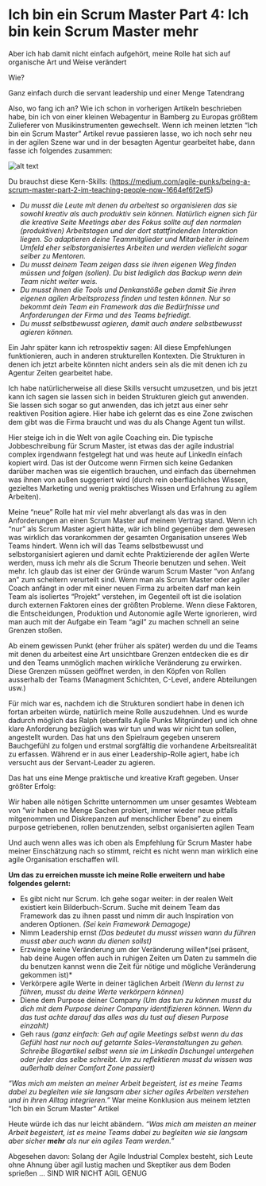 # Ich bin ein Scrum Master Part 4: Ich bin kein Scrum Master mehr

Aber ich hab damit nicht einfach aufgehört, meine Rolle hat sich auf organische Art und Weise verändert 

Wie?

Ganz einfach durch die servant leadership und einer Menge Tatendrang

Also, wo fang ich an? Wie ich schon in vorherigen Artikeln beschrieben habe, bin ich von einer kleinen Webagentur in Bamberg zu Europas größtem Zulieferer von Musikinstrumenten gewechselt.
Wenn ich meinen letzten “Ich bin ein Scrum Master” Artikel revue passieren lasse, wo ich noch sehr neu in der agilen Szene war und in der besagten Agentur gearbeitet habe, dann fasse ich folgendes zusammen:

![alt text](../img/blog/2020-01-28-domi.webp "Wenn der Burndown in Jira der Linie folgt https://unsplash.com/photos/mse1vdzZXjA")

Du brauchst diese Kern-Skills:
(https://medium.com/agile-punks/being-a-scrum-master-part-2-im-teaching-people-now-1664ef6f2ef5)

- _Du musst die Leute mit denen du arbeitest so organisieren das sie sowohl kreativ als auch produktiv sein können. Natürlich eignen sich für die kreative Seite Meetings aber des Fokus sollte auf den normalen (produktiven) Arbeitstagen und der dort stattfindenden Interaktion liegen. So adaptieren deine Teammitglieder und Mitarbeiter in deinem Umfeld eher selbstorganisiertes Arbeiten und werden vielleicht sogar selber zu Mentoren._
- _Du musst deinem Team zeigen dass sie ihren eigenen Weg finden müssen und folgen (sollen). Du bist lediglich das Backup wenn dein Team nicht weiter weis._
- _Du musst ihnen die Tools und Denkanstöße geben damit Sie ihren eigenen agilen Arbeitsprozess finden und testen können. Nur so bekommt dein Team ein Framework das die Bedürfnisse und Anforderungen der Firma und des Teams befriedigt._
- _Du musst selbstbewusst agieren, damit auch andere selbstbewusst agieren können._

Ein Jahr später kann ich retrospektiv sagen: All diese Empfehlungen funktionieren, auch in anderen strukturellen Kontexten. Die Strukturen in denen ich jetzt arbeite könnten nicht anders sein als die mit denen ich zu Agentur Zeiten gearbeitet habe.

Ich habe natürlicherweise all diese Skills versucht umzusetzen, und bis jetzt kann ich sagen sie lassen sich in beiden Strukturen gleich gut anwenden. Sie lassen sich sogar so gut anwenden, das ich jetzt aus einer sehr reaktiven Position agiere. Hier habe ich gelernt das es eine Zone zwischen dem gibt was die Firma braucht und was du als Change Agent tun willst.

Hier steige ich in die Welt von agile Coaching ein. Die typische Jobbeschreibung für Scrum Master, ist etwas das der agile industrial complex irgendwann festgelegt hat und was heute auf LinkedIn einfach kopiert wird. Das ist der Outcome wenn Firmen sich keine Gedanken darüber machen was sie eigentlich brauchen, und einfach das übernehmen was ihnen von außen suggeriert wird (durch rein oberflächliches Wissen, gezieltes Marketing und wenig praktisches Wissen und Erfahrung zu agilem Arbeiten).

Meine “neue” Rolle hat mir viel mehr abverlangt als das was in den Anforderungen an einen Scrum Master auf meinem Vertrag stand. Wenn ich “nur” als Scrum Master agiert hätte, wär ich blind gegenüber dem gewesen was wirklich das vorankommen der gesamten Organisation unseres Web Teams hindert. Wenn ich will das Teams selbstbewusst und selbstorganisiert agieren und damit echte Praktizierende der agilen Werte werden, muss ich mehr als die Scrum Theorie benutzen und sehen. Weit mehr.
Ich glaub das ist einer der Gründe warum Scrum Master “von Anfang an” zum scheitern verurteilt sind. Wenn man als Scrum Master oder agiler Coach anfängt in oder mit einer neuen Firma zu arbeiten darf man kein Team als isoliertes “Projekt” verstehen, im Gegenteil oft ist die isolation durch externen Faktoren eines der größten Probleme. Wenn diese Faktoren, die Entscheidungen, Produktion und Autonomie agile Werte ignorieren, wird man auch mit der Aufgabe ein Team “agil” zu machen schnell an seine Grenzen stoßen.

Ab einem gewissen Punkt (eher früher als später) werden du und die Teams mit denen du arbeitest eine Art unsichtbare Grenzen entdecken die es dir und den Teams unmöglich machen wirkliche Veränderung zu erwirken. Diese Grenzen müssen geöffnet werden, in den Köpfen von Rollen ausserhalb der Teams (Managment Schichten, C-Level, andere Abteilungen usw.) 

Für mich war es, nachdem ich die Strukturen sondiert habe in denen ich fortan arbeiten würde, natürlich meine Rolle auszudehnen. Und es wurde dadurch möglich das Ralph (ebenfalls Agile Punks Mitgründer) und ich ohne klare Anforderung bezüglich was wir tun und was wir nicht tun sollen, angestellt wurden. Das hat uns den Spielraum gegeben unserem Bauchgefühl zu folgen und erstmal sorgfältig die vorhandene Arbeitsrealität zu erfassen.
Während er in aus einer Leadership-Rolle agiert, habe ich versucht aus der Servant-Leader zu agieren.

Das hat uns eine Menge praktische und kreative Kraft gegeben. Unser größter Erfolg: 

Wir haben alle nötigen Schritte unternommen um unser gesamtes Webteam von “wir haben ne Menge Sachen probiert, immer wieder neue pitfalls mitgenommen und Diskrepanzen auf menschlicher Ebene” zu einem purpose getriebenen, rollen benutzenden, selbst organisierten agilen Team

Und auch wenn alles was ich oben als Empfehlung für Scrum Master habe meiner Einschätzung nach so stimmt, reicht es nicht wenn man wirklich eine agile Organisation erschaffen will.

**Um das zu erreichen musste ich meine Rolle erweitern und habe folgendes gelernt:**

- Es gibt nicht nur Scrum. Ich gehe sogar weiter: in der realen Welt existiert kein Bilderbuch-Scrum. Suche mit deinem Team das Framework das zu ihnen passt und nimm dir auch Inspiration von anderen Optionen. *(Sei kein Framework Demagoge)*
- Nimm Leadership ernst *(Das bedeutet du musst wissen wann du führen musst aber auch wann du dienen sollst)*
- Erzwinge keine Veränderung um der Veränderung willen*(sei präsent, hab deine Augen offen auch in ruhigen Zeiten um Daten zu sammeln die du benutzen kannst wenn die Zeit für nötige und mögliche Veränderung gekommen ist)*
- Verkörpere agile Werte in deiner täglichen Arbeit *(Wenn du lernst zu führen, musst du deine Werte verkörpern können)*
- Diene dem Purpose deiner Company *(Um das tun zu können musst du dich mit dem Purpose deiner Company identifizieren können. Wenn du das tust achte darauf das alles was du tust auf diesen Purpose einzahlt)*
- Geh raus *(ganz einfach: Geh auf agile Meetings selbst wenn du das Gefühl hast nur noch auf getarnte Sales-Veranstaltungen zu gehen. Schreibe Blogartikel selbst wenn sie im Linkedin Dschungel untergehen oder jeder das selbe schreibt. Um zu reflektieren musst du wissen was außerhalb deiner Comfort Zone passiert)*

*“Was mich am meisten an meiner Arbeit begeistert, ist es meine Teams dabei zu begleiten wie sie langsam aber sicher agiles Arbeiten verstehen und in ihren Alltag integrieren.”* War meine Konklusion aus meinem letzten “Ich bin ein Scrum Master” Artikel

Heute würde ich das nur leicht abändern.
*“Was mich am meisten an meiner Arbeit begeistert, ist es meine Teams dabei zu begleiten wie sie langsam aber sicher __mehr__ als nur ein agiles Team werden.”*


Abgesehen davon: Solang der Agile Industrial Complex besteht, sich Leute ohne Ahnung über agil lustig machen und Skeptiker aus dem Boden sprießen … SIND WIR NICHT AGIL GENUG 

